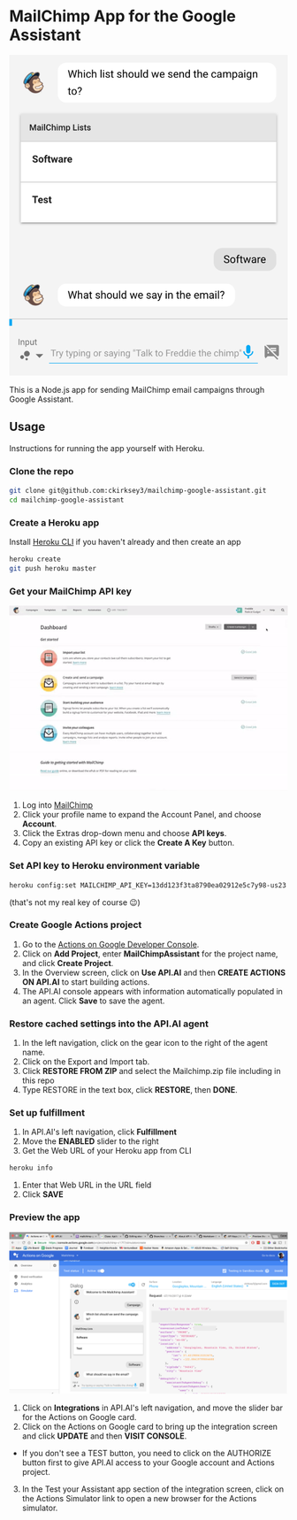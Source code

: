 # MailChimp App for the Google Assistant
![alt text](images/screenshot.png "Logo Title Text 1")

This is a Node.js app for sending MailChimp email campaigns through Google Assistant.

## Usage
Instructions for running the app yourself with Heroku.

### Clone the repo
```bash
git clone git@github.com:ckirksey3/mailchimp-google-assistant.git
cd mailchimp-google-assistant
```

### Create a Heroku app
Install [Heroku CLI](https://devcenter.heroku.com/articles/heroku-cli) if you haven't already and then create an app
```bash
heroku create
git push heroku master
```

### Get your MailChimp API key
![alt text](images/select_api_key.gif "Logo Title Text 1")
1. Log into [MailChimp](https://mailchimp.com/)
1. Click your profile name to expand the Account Panel, and choose **Account**.
1. Click the Extras drop-down menu and choose **API keys**.
1. Copy an existing API key or click the **Create A Key** button.

### Set API key to Heroku environment variable
```bash
heroku config:set MAILCHIMP_API_KEY=13dd123f3ta8790ea02912e5c7y98-us23
```
(that's not my real key of course 😉)

### Create Google Actions project
1. Go to the [Actions on Google Developer Console](http://console.actions.google.com/).
1. Click on **Add Project**, enter **MailChimpAssistant** for the project name, and click **Create Project**.
1. In the Overview screen, click on **Use API.AI** and then **CREATE ACTIONS ON API.AI** to start building actions.
1. The API.AI console appears with information automatically populated in an agent. Click **Save** to save the agent.

### Restore cached settings into the API.AI agent
1. In the left navigation, click on the gear icon to the right of the agent name.
1. Click on the Export and Import tab.
1. Click **RESTORE FROM ZIP** and select the Mailchimp.zip file including in this repo
1. Type RESTORE in the text box, click **RESTORE**, then **DONE**.

### Set up fulfillment
1. In API.AI's left navigation, click **Fulfillment**
1. Move the **ENABLED** slider to the right
1. Get the Web URL of your Heroku app from CLI
```bash
heroku info
```
1. Enter that Web URL in the URL field
1. Click **SAVE**

### Preview the app
![preview app](images/preview_screenshot.png "Preview the App")
1. Click on **Integrations** in API.AI's left navigation, and move the slider bar for the Actions on Google card.
2. Click on the Actions on Google card to bring up the integration screen and click **UPDATE** and then **VISIT CONSOLE**.
  * If you don't see a TEST button, you need to click on the AUTHORIZE button first to give API.AI access to your Google account and Actions project.
3. In the Test your Assistant app section of the integration screen, click on the Actions Simulator link to open a new browser for the Actions simulator.
